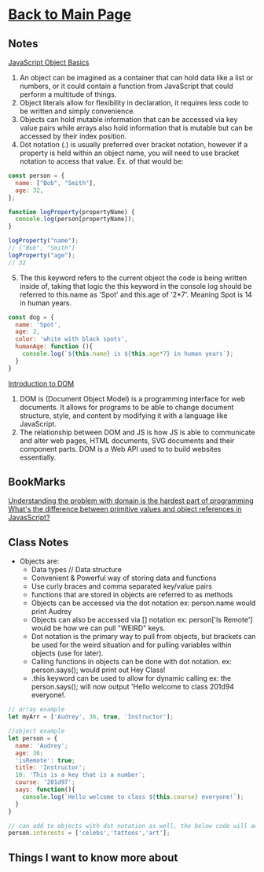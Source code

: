 # [Back to Main Page](https://reecerenninger.github.io/reading-notes/)

## Notes

[JavaScript Object Basics](https://developer.mozilla.org/en-US/docs/Learn/JavaScript/Objects/Basics)

1. An object can be imagined as a container that can hold data like a list or numbers, or it could contain a function from JavaScript that could perform a multitude of things.  
2. Object literals allow for flexibility in declaration, it requires less code to be written and simply convenience.
3. Objects can hold mutable information that can be accessed via key value pairs while arrays also hold information that is mutable but can be accessed by their index position.
4. Dot notation (.) is usually preferred over bracket notation, however if a property is held within an object name, you will need to use bracket notation to access that value. Ex. of that would be:

```js
const person = {
  name: ["Bob", "Smith"],
  age: 32,
};

function logProperty(propertyName) {
  console.log(person[propertyName]);
}

logProperty("name");
// ["Bob", "Smith"]
logProperty("age");
// 32

```

5. The this keyword refers to the current object the code is being written inside of, taking that logic the this keyword in the console log should be referred to this.name as 'Spot' and this.age of '2*7'. Meaning Spot is 14 in human years.

``` js
const dog = {
  name: 'Spot',
  age: 2,
  color: 'white with black spots',
  humanAge: function (){
    console.log(`${this.name} is ${this.age*7} in human years`);
  }
}

```

[Introduction to DOM](https://developer.mozilla.org/en-US/docs/Web/API/Document_Object_Model/Introduction)

1. DOM is (Document Object Model) is a programming interface for web documents.  It allows for programs to be able to change document structure, style, and content by modifying it with a language like JavaScript.
2. The relationship between DOM and JS is how JS is able to communicate and alter web pages, HTML documents, SVG documents and their component parts.  DOM is a Web API used to to build websites essentially.

## BookMarks

[Understanding the problem with domain is the hardest part of programming](https://betterprogramming.pub/intermediate-javascript-whats-the-difference-between-primitive-values-and-object-references-e863d70677b)
[What's the difference between primitive values and object references in JavasScript?](https://simpleprogrammer.com/solving-problems-breaking-it-down/)

## Class Notes

- Objects are:
  - Data types // Data structure
  - Convenient & Powerful way of storing data and functions
  - Use curly braces and comma separated key/value pairs
  - functions that are stored in objects are referred to as methods
  - Objects can be accessed via the dot notation ex: person.name would print Audrey
  - Objects can also be accessed via [] notation ex: person['Is Remote'] would be how we can pull "WEIRD" keys.  
  - Dot notation is the primary way to pull from objects, but brackets can be used for the weird situation and for pulling variables within objects (use for later).
  - Calling functions in objects can be done with dot notation. ex: 
    person.says(); would print out Hey Class!
  - .this keyword can be used to allow for dynamic calling
    ex: the person.says(); will now output 'Hello welcome to class 201d94 everyone!.

```js
// array example
let myArr = ['Audrey', 36, true, 'Instructor'];

//object example
let person = {
  name: 'Audrey';
  age: 36;
  'isRemote': true;
  title: 'Instructor';
  10: 'This is a key that is a number';
  course: '201d97';
  says: function(){
    console.log(`Hello welcome to class ${this.course} everyone!`);
  }
}

// can add to objects with dot notation as well, the below code will add interests to the person object above
person.interests = ['celebs','tattoos','art'];

```

## Things I want to know more about
